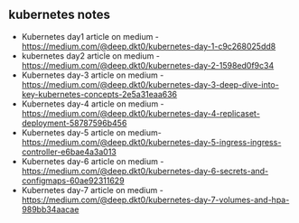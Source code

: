 ## kubernetes notes

- Kubernetes day1 article on medium - https://medium.com/@deep.dkt0/kubernetes-day-1-c9c268025dd8
- kubernetes day2 article on  medium -https://medium.com/@deep.dkt0/kubernetes-day-2-1598ed0f9c34
- Kubernetes day-3 article on medium -https://medium.com/@deep.dkt0/kubernetes-day-3-deep-dive-into-key-kubernetes-concepts-2e5a31eaa636
- Kubernetes day-4 article on  medium - https://medium.com/@deep.dkt0/kubernetes-day-4-replicaset-deployment-58787596b456
- Kubernetes day-5 article on medium- https://medium.com/@deep.dkt0/kubernetes-day-5-ingress-ingress-controller-e6bae4a3a013
- Kubernetes day-6 article on medium -  https://medium.com/@deep.dkt0/kubernetes-day-6-secrets-and-configmaps-60ae92311629
- Kubernetes day-7 article on medium - https://medium.com/@deep.dkt0/kubernetes-day-7-volumes-and-hpa-989bb34aacae
